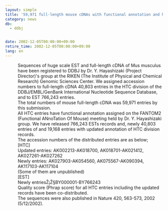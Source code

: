 ```yaml
---
layout: simple
title: '59,971 full-length mouse cDNAs with functional annotation and huge scale 766,243 ESTs have been made public'
category: news
db:
  - ddbj


date: 2002-12-05T00:00:00+09:00
retire_time: 2002-12-05T00:00:00+09:00
lang: en
---
```


<dd>Sequences of huge scale EST and full-length cDNA of Mus musculus have been registered to DDBJ by Dr. Y. Hayashizaki (Project Director)'s group at the RIKEN (The Institute of Physical and Chemical Research) Genomic Sciences Center. We assigned accession numbers to full-length cDNA 40,803 entries in the HTC division of the DDBJ/EMBL/GenBank International Nucleotide Sequence Database, and to EST 766,243 entries.<br>The total numbers of mouse full-length cDNA was 59,971 entries by this submission.
<dd>All HTC entries have functional annotation assigned on the FANTOM2 (Functional ANnoTation Of Mouse) meeting held by Dr. Y. Hayashizaki group. We have released 766,243 ESTs records and, newly 40,803 entries of and 19,168 entries with updated annotation of HTC division records.
<dd>The accession numbers of the distributed entries are as below;<br>
<dd>[HTC]<br>
<dd>Updated entries: AK002213-AK018700, AK018701-AK021412, AK027261-AK027262<br>
<dd>Newly entries: AK027903-AK054560, AK075567-AK090394, AK117103-AK117104<br>
<dd>(Some of them are unpublished)<br>
<dd>[EST]<br>
<dd>Newly entriesŽ¡Ž§BY000001-BY766243<br>
<dd>Quality score (Phrap score) for all HTC entries including the updated records have been co-distributed.<br>
<dd>The sequences were also published in Nature 420, 563-573, 2002 (5/12/2002).</dd>
</dd>
</dd>
</dd>
</dd>
</dd>
</dd>
</dd>
</dd>
</dd>
</dd>
